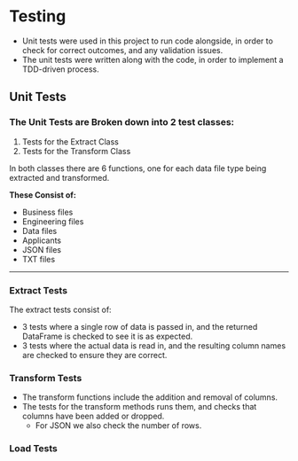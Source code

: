 # Testing

- Unit tests were used in this project to run code alongside, in order to check for correct outcomes, and any validation issues.
- The unit tests were written along with the code, in order to implement a TDD-driven process.

## Unit Tests
### The Unit Tests are Broken down into 2 test classes:
1. Tests for the Extract Class
2. Tests for the Transform Class

In both classes there are 6 functions, one for each data file type being extracted and transformed. 

**These Consist of:**
- Business files
- Engineering files
- Data files
- Applicants
- JSON files
- TXT files

---
### Extract Tests
The extract tests consist of:
- 3 tests where a single row of data is passed in, and the returned DataFrame is checked to see it is as expected.
- 3 tests where the actual data is read in, and the resulting column names are checked to ensure they are correct.

### Transform Tests  
- The transform functions include the addition and removal of columns.
- The tests for the transform methods runs them, and checks that columns have been added or dropped.
   - For JSON we also check the number of rows.
 
### Load Tests 
